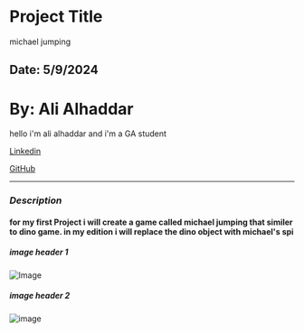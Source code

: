 # Project Title
michael jumping
## Date: 5/9/2024

# By: Ali Alhaddar
hello i'm ali alhaddar and i'm a GA student

[Linkedin](https://www.linkedin.com/in/ali-alhaddar-401354325)

[GitHub](https://github.com/Lushfr)
***


### ***Description***
#### for my first Project i will create a game called michael jumping that similer to dino game. in my edition i will replace the dino object with michael's spi





##### image header 1

![Image](https://ca.slack-edge.com/T03JBCX8WE7-U05N2501BQD-f77834d43b15-512)

##### image header 2
![image](https://files.slack.com/files-tmb/T03JBCX8WE7-F07KS6SMZQU-25b4ec6307/img_4849_720.jpg)
